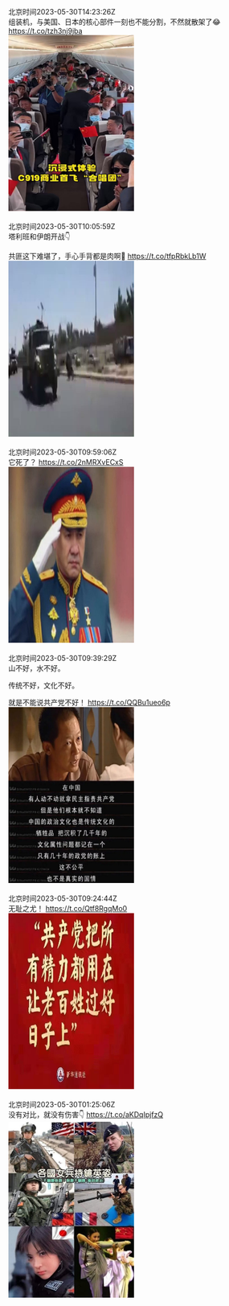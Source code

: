 北京时间2023-05-30T14:23:26Z<br>组装机，与美国、日本的核心部件一刻也不能分割，不然就散架了😂 https://t.co/tzh3nj9jba<br><img src='/temp/video/2023/u-Month-5/au-Day-30/FHtxWIgJMI3yoLO/1663430900581801985_0.jpg' width='250' height='350'><br><br>北京时间2023-05-30T10:05:59Z<br>塔利班和伊朗开战👇

共匪这下难堪了，手心手背都是肉啊🙁 https://t.co/tfpRbkLb1W<br><img src='/temp/video/2023/u-Month-5/au-Day-30/FHtxWIgJMI3yoLO/1663366113626054656_0.jpg' width='250' height='350'><br><br>北京时间2023-05-30T09:59:06Z<br>它死了？ https://t.co/2nMRXvECxS<br><img src='/temp/image/2023/u-Month-5/1663364381181366273_0.jpg' width='250' height='350'><br><br>北京时间2023-05-30T09:39:29Z<br>山不好，水不好。

传统不好，文化不好。

就是不能说共产党不好！ https://t.co/QQBu1ueo6p<br><img src='/temp/image/2023/u-Month-5/1663359441675354112_0.jpg' width='250' height='350'><br><br>北京时间2023-05-30T09:24:44Z<br>无耻之尤！ https://t.co/Qtf8RgqMo0<br><img src='/temp/image/2023/u-Month-5/1663355729565319168_0.jpg' width='250' height='350'><br><br>北京时间2023-05-30T01:25:06Z<br>没有对比，就没有伤害👇 https://t.co/aKDqIpjfzQ<br><img src='/temp/image/2023/u-Month-5/1663235026669166592_0.jpg' width='250' height='350'><br><br>